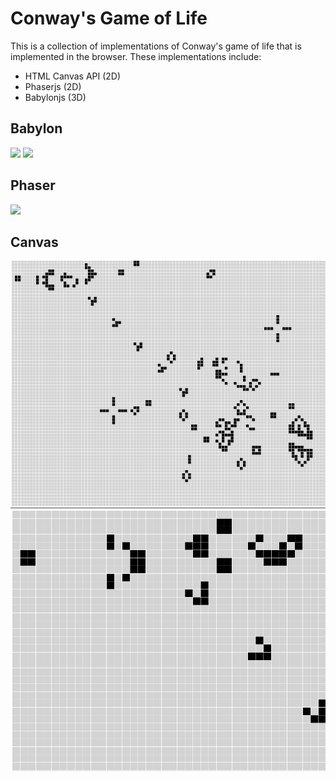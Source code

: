 # Conway's Game of Life

This is a collection of implementations of Conway's game of life that is implemented in the browser.  These implementations include:

- HTML Canvas API (2D)
- Phaserjs (2D)
- Babylonjs (3D)

## Babylon
![](/assets/cellatomata5.gif)
![](/assets/cellatomata4.gif)

## Phaser
![](/assets/cellatomata3.gif)

## Canvas
![](assets/cellatomata2.gif)
![](assets/cellatomata.gif)